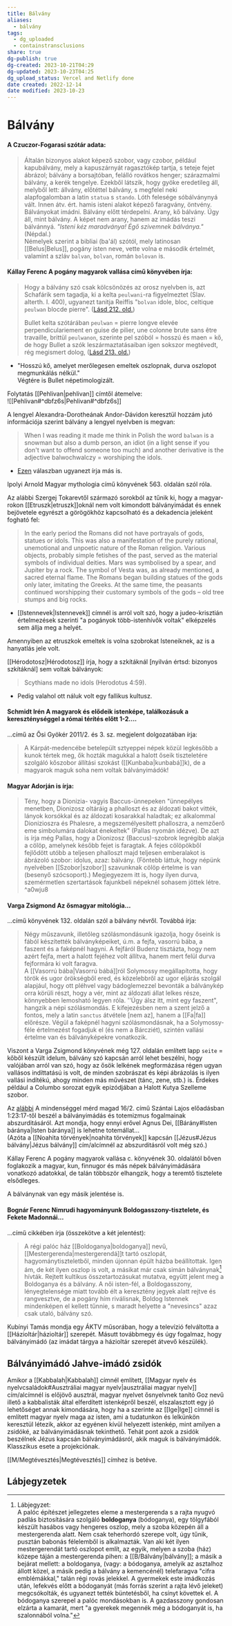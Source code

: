 ```yaml
---
title: Bálvány
aliases:
  - bálvány
tags:
  - dg_uploaded
  - containstransclusions
share: true
dg-publish: true
dg-created: 2023-10-21T04:29
dg-updated: 2023-10-23T04:25
dg_upload_status: Vercel and Netlify done
date created: 2022-12-14
date modified: 2023-10-23
---
```


# Bálvány

#### A Czuczor-Fogarasi szótár adata:

> Általán bizonyos alakot képező szobor, vagy czobor, például kapubálvány, mely a kapuszárnyát ragasztókép tartja, s teteje fejet ábrázol; bálvány a borsajtóban, felálló rovátkos henger; szárazmalmi bálvány, a kerék tengelye. Ezekből látszik, hogy gyöke eredetileg áll, melyből lett: állvány, előtéttel bálvány, s megfelel neki alapfogalomban a latin `statua` s `stando`. Lóth felesége sóbálványnyá vált. Innen átv. ért. hamis isteni alakot képező faragvány, öntvény. Bálványokat imádni. Bálvány előtt térdepelni. Arany, kő bálvány. Úgy áll, mint bálvány. A képet nem arany, hanem az imádás teszi bálvánnyá. *"Isteni kéz maradványa! Égő szivemnek bálványa."* (Népdal.)  
> Némelyek szerint a bibliai (ba'ál) szótól, mely latinosan [[Belus\|Belus]], pogány isten neve, vette volna e második értelmét, valamint a szláv `balvan`, `bolvan`, román `bolovan` is.  

#### Kállay Ferenc A pogány magyarok vallása című könyvében írja:

> Hogy a bálvány szó csak kölcsönözés az orosz nyelvben is, azt Schafárik sem tagadja, ki a kelta `peulwani`-ra figyelmeztet (Slav. alterth. I. 400), ugyanezt tanitja Reiffis "`bolvan` idole, bloc, celtique `peulwan` blocde pierre". ([Lásd 212. old.](zotero://open-pdf/library/items/DFI47XPY?page=212&annotation=J9SMKSQQ))
>
> Bullet kelta szótárában `peulwan` = pierre longve elevée perpendiculariement en guise de pilier, une colonne brute sans être travaille, brittül `peulwanon`, szerinte pel szóból = hosszú és maen = kő, de hogy Bullet a szók leszármaztatásaiban igen sokszor megtévedt, rég megismert dolog, ([Lásd 213. old.](zotero://open-pdf/library/items/DFI47XPY?page=213&annotation=JRSQFH7L))  
- "Hosszú kő, amelyet merőlegesen emeltek oszlopnak, durva oszlopot megmunkálás nélkül."  
Végtére is Bullet népetimologizált.

Folytatás [[Pehlivan\|pehlivan]] címtől átemelve:  
![[Pehlivan#^dbfz6s\|Pehlivan#^dbfz6s]]

A lengyel Alexandra-Dorotheának Andor-Dávidon keresztül hozzám jutó információja szerint bálvány a lengyel nyelvben is megvan:  
> When I was reading it made me think in Polish the word `balwan` is a snowman but also a dumb person, an idiot (in a light sense if you don't want to offend someone too much) and another derivative is the adjective balwochwalczy = worshiping the idols.  
- [Ezen](https://qr.ae/pGAAtO) válaszban ugyanezt írja más is.

Ipolyi Arnold Magyar mythologia című könyvének 563. oldalán szól róla.  

Az alábbi Szergej Tokarevtől származó sorokból az tűnik ki, hogy a magyar-rokon [[Etruszk\|etruszk]]oknál nem volt kimondott bálványimádat és ennek bejövetele egyrészt a görögökhöz kapcsolható és a dekadencia jeleként fogható fel:  
> In the early period the Romans did not have portrayals of gods, statues or idols. This was also a manifestation of the purely rational, unemotional and unpoetic nature of the Roman religion. Various objects, probably simple fetishes of the past, served as the material symbols of individual deities. Mars was symbolised by a spear, and Jupiter by a rock. The symbol of Vesta was, as already mentioned, a sacred eternal flame. The Romans began building statues of the gods only later, imitating the Greeks. At the same time, the peasants continued worshipping their customary symbols of the gods – old tree stumps and big rocks.  
- [[Istennevek\|Istennevek]] címnél is arról volt szó, hogy a judeo-krisztián értelmezések szerinti "a pogányok több-istenhívők voltak" elképzelés sem állja meg a helyét.

Amennyiben az etruszkok emeltek is volna szobrokat Isteneiknek, az is a hanyatlás jele volt.  

[[Hérodotosz\|Hérodotosz]] írja, hogy a szkítáknál \[nyilván értsd: bizonyos szkítáknál\] sem voltak bálványok:  
> Scythians made no idols (Herodotus 4:59).  
- Pedig valahol ott náluk volt egy fallikus kultusz.  

#### Schmidt Irén A magyarok és elődeik istenképe, találkozásuk a kereszténységgel a római térítés előtt 1-2....

...című az Ősi Gyökér 2011/2. és 3. sz. megjelent dolgozatában írja:  
> A Kárpát-medencébe betelepült sztyeppei népek közül legkésőbb a kunok tértek meg, ők hozták magukkal a halott őseik tiszteletére szolgáló kőszobor állítási szokást ([[Kunbaba\|kunbabá]]k), de a magyarok maguk soha nem voltak bálványimádók!  

#### Magyar Adorján is írja:  

> Tény, hogy a Dionizia- vagyis Baccus-ünnepeken "ünnepélyes menetben, Dionizosz oltáráig a phalloszt és az áldozati bakot vitték, lányok korsókkal és az áldozati kosarakkal haladtak; ez alkalommal Dionizioszra és Phalesre, a megszemélyesített phalloszra, a nemzőerő eme simbolumára dalokat énekeltek" (Pallas nyomán idézve). De azt is írja még Pallas, hogy a Dionizosz (Baccus)-szobrok legrégibb alakja a cölöp, amelynek később fejet is faragtak. A fejes cölöpökből fejlődött utóbb a teljesen phalloszt majd teljesen emberalakot is ábrázoló szobor: idolus, azaz: bálvány. (Föntebb láttuk, hogy népünk nyelvében [[Szobor\|szobor]] szavunknak cölöp értelme is van (besenyő szócsoport).) Megjegyezem itt is, hogy ilyen durva, szemérmetlen szertartások fajunkbeli népeknél sohasem jöttek létre.  
^a0wju8

#### Varga Zsigmond Az ősmagyar mitológia...

...című könyvének 132. oldalán szól a bálvány névről. Továbbá írja:  
> Négy műszavunk, illetőleg szólásmondásunk igazolja, hogy őseink is fából készítették bálványképeiket, ú.m. a fejfa, vasorrú bába, a faszent és a faképnél hagyni. A fejfáról Budenz tisztázta, hogy nem azért fejfa, mert a halott fejéhez volt állítva, hanem mert felül durva fejformára ki volt faragva.  
> A [[Vasorrú bába\|Vasorrú bábá]]ról Solymossy megállapította, hogy török és ugor örökségből ered, és közelebbről az ugor eljárás szolgál alapjául, hogy ott pléhvel vagy bádoglemezzel bevonták a bálványkép orra körüli részt, hogy a vér, mint az áldozati állat lelkes része, könnyebben lemosható legyen róla. ''Úgy álsz itt, mint egy faszent", hangzik a népi szólásmondás. E kifejezésben nem a szent jelző a fontos, mely a latin `sanctus` átvétele \[nem az\], hanem a [[Fa\|fa]] előrésze. Végül a faképnél hagyni szólásmondásnak, ha a Solymossy-féle értelmezést fogadjuk el (és nem a Bárcziét), szintén vallási értelme van és bálványképekre vonatkozik.  

Viszont a Varga Zsigmond könyvének még 127. oldalán említett lapp `seite` = kőből készült idelum, bálvány szó kapcsán arról lehet beszélni, hogy valójában arról van szó, hogy az ősök lelkének megformázása régen ugyan vallásos indíttatású is volt, de minden szobrászat és képi ábrázolás is ilyen vallási indítékú, ahogy minden más művészet (tánc, zene, stb.) is. Érdekes például a Columbo sorozat egyik epizódjában a Halott Kutya Szelleme szobor.  

Az [alábbi](https://youtu.be/jUXY3njr1MM) A mindenséggel mérd magad 16/2. című Szántai Lajos előadásban 1:23:17-től beszél a bálványimádás és totemizmus fogalmainak abszurditásáról. Azt mondja, hogy ennyi erővel Agnus Dei, [[Bárány#Isten báránya\|Isten báránya]] is lehetne totemállat...  
(Azóta a [[Noahita törvények\|noahita törvények]] kapcsán [[Jézus#Jézus bálvány\|Jézus bálvány]] cím/alcímnél az abszurditásról volt még szó.)  

Kállay Ferenc A pogány magyarok vallása c. könyvének 30. oldalától bőven foglakozik a magyar, kun, finnugor és más népek bálványimádására vonatkozó adatokkal, de talán többször elhangzik, hogy a teremtő tisztelete elsődleges.  

A bálványnak van egy másik jelentése is.  

#### Bognár Ferenc Nimrudi hagyományunk Boldogasszony-tisztelete, és Fekete Madonnái...

...című cikkében írja (összekötve a két jelentést):  
> A régi palóc ház [[Boldoganya\|boldoganya]] nevű, [[Mestergerenda\|mestergerendá]]t tartó oszlopát, hagyománytiszteletből, minden újonnan épült házba beállítottak. Igen ám, de két ilyen oszlop is volt, a másikat már csak simán bálványnak[^1] hívták. Rejtett kultikus összetartozásukat mutatva, együtt jelent meg a Boldoganya és a bálvány. A női isten-fél, a Boldogasszony, lényegtelensége miatt tovább élt a keresztény jegyek alatt rejtve és rangvesztve, de a pogány hím riválisnak, Boldog Istennek mindenképen el kellett tűnnie, s maradt helyette a "nevesincs" azaz csak utaló, bálvány szó.  

Kubínyi Tamás mondja egy ÁKTV műsorában, hogy a televízió felváltotta a [[Házioltár\|házioltár]] szerepét. Másutt továbbmegy és úgy fogalmaz, hogy bálványimádó (az imádat tárgya a házioltár szerepét átvevő készülék).  

## Bálványimádó Jahve-imádó zsidók

Amikor a [[Kabbalah\|Kabbalah]] címnél említett, [[Magyar nyelv és nyelvcsaládok#Ausztráliai magyar nyelv\|ausztráliai magyar nyelv]] cím/alcímnél is előjövő ausztrál, magyar nyelvet ősnyelvnek tanító Goz nevű illető a kabbalisták által elferdített istenképről beszél, elszalasztott egy jó lehetőséget annak kimondására, hogy ha a szerinte az [[Ige\|Ige]] címnél is említett magyar nyelv maga az isten, ami a tudatunkon és lelkünkön keresztül létezik, akkor az egyénen kívül helyezett istenkép, mint amilyen a zsidóké, az bálványimádásnak tekinthető. Tehát pont azok a zsidók beszélnek Jézus kapcsán bálványimádásról, akik maguk is bálványimádók. Klasszikus esete a projekciónak.  

[[M/Megtévesztés\|Megtévesztés]] címhez is betéve.

## Lábjegyzetek

[^1]: Lábjegyzet:  
A palóc építészet jellegzetes eleme a mestergerenda s a rajta nyugvó padlás biztosítására szolgáló **boldoganya** (bódoganya), egy tölgyfából készült hasábos vagy hengeres oszlop, mely a szoba közepén áll a mestergerenda alatt. Nem csak teherhordó szerepe volt, úgy tűnik, pusztán babonás félelemből is alkalmazták. Van aki két ilyen mestergerendát tartó oszlopot említ, az egyik, melyen a szoba (ház) közepe táján a mestergerenda pihen: a [[B/Bálvány\|bálvány]]; a másik a bejárat mellett: a boldoganya, (vagy: a bódoganya, amelyik az asztalhoz állott közel, a másik pedig a bálvány a kemencénél) telefaragva "cifra emblémákkal," talán régi rovás jelekkel. A gyermekek este imádkozás után, lefekvés előtt a bódoganyát (más forrás szerint a rajta lévő jeleket) megcsókolták, és ugyanezt tették büntetésből, ha csínyt követtek el. A bódoganya szerepel a palóc mondásokban is. A gazdasszony gondosan elzárta a kamarát, mert "a gyerekek megennék még a bódoganyát is, ha szalonnából volna."  